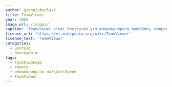 ```yaml
---
author: giannisbarlas1
title: TeamViewer
year: 2005
image_url: /images/
caption: 'TeamViewer είναι λογισμικό για απομακρυσμένη πρόσβαση, απομακρυσμένο έλεγχο και απομακρυσμένη συντήρηση υπολογιστών και άλλων τελικών συσκευών. Αφού πραγματοποιηθεί σύνδεση, η απομακρυσμένη οθόνη είναι ορατή στον χρήστη που βρίσκεται στο άλλο τελικό σημείο. Και τα δύο τελικά σημεία μπορούν να στέλνουν και να λαμβάνουν αρχεία.'
license_url: 'https://el.wikipedia.org/wiki/TeamViewer'
license_text: 'TeamViewer'
categories:
  - μοντελα
  - συνεργασια
tags:
  - τηλεδιασκεψη
  - remote 
  - απομακρυσμενη αλληλεπιδραση
  - TeamViewer
---
```

